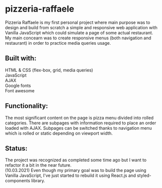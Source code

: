 # pizzeria-raffaele

Pizzeria Raffaele is my first personal project where main purpose was to design and build from scratch a simple and responsive web application with Vanilla JavaScript which could simulate a page of some actual restaurant. My main concearn was to create responsive menus (both navigation and restaurant) in order to practice media queries usage.

## Built with:

HTML & CSS (flex-box, grid, media queries)<br/>
JavaScript<br/>
AJAX<br/>
Google fonts<br/>
Font awesome<br/>

## Functionality:

The most significant content on the page is pizza menu divided into rolled categories. There are subpages with information required to place an order loaded with AJAX. Subpages can be switched thanks to navigation menu which is rolled or static depending on viewport width.

## Status:
The project was recognized as completed some time ago but I want to refactor it a bit in the near future. <br />
(10.03.2021) Even though my primary goal was to build the page using Vanilla JavaScript, I've just started to rebuild it using React.js and styled-components library.
